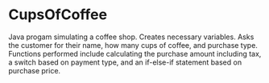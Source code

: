 # CupsOfCoffee
Java progam simulating a coffee shop.  Creates necessary variables. Asks the customer for their name, how many cups of coffee, and purchase type.  Functions performed include calculating the purchase amount including tax, a switch based on payment type, and an if-else-if statement based on purchase price.
